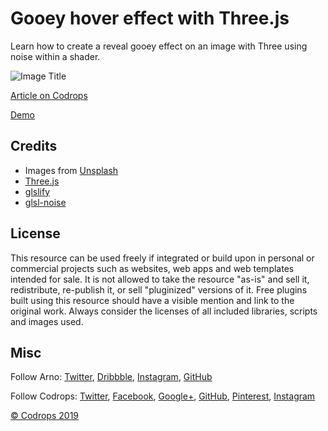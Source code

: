 # Gooey hover effect with Three.js

Learn how to create a reveal gooey effect on an image with Three using noise within a shader.

![Image Title](link)

[Article on Codrops](https://tympanus.net/codrops/?p=)

[Demo](http://tympanus.net/Development/.../)

## Credits

- Images from [Unsplash](https://unsplash.com)
- [Three.js](https://threejs.org/docs/)
- [glslify](https://github.com/glslify/glslify)
- [glsl-noise](https://www.npmjs.com/package/glsl-noise)

## License
This resource can be used freely if integrated or build upon in personal or commercial projects such as websites, web apps and web templates intended for sale. It is not allowed to take the resource "as-is" and sell it, redistribute, re-publish it, or sell "pluginized" versions of it. Free plugins built using this resource should have a visible mention and link to the original work. Always consider the licenses of all included libraries, scripts and images used.

## Misc

Follow Arno: [Twitter](https://twitter.com/aqro), [Dribbble](https://dribbble.com/Aqro), [Instagram](https://instagram.com/aqro/), [GitHub](https://github.com/Aqro)

Follow Codrops: [Twitter](http://www.twitter.com/codrops), [Facebook](http://www.facebook.com/codrops), [Google+](https://plus.google.com/101095823814290637419), [GitHub](https://github.com/codrops), [Pinterest](http://www.pinterest.com/codrops/), [Instagram](https://www.instagram.com/codropsss/)


[© Codrops 2019](http://www.codrops.com)
